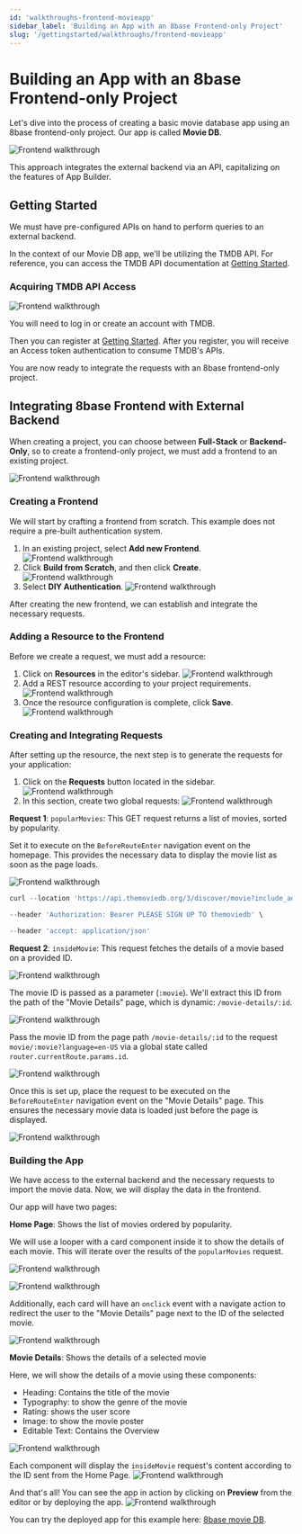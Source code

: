 ```yaml
---
id: 'walkthroughs-frontend-movieapp'
sidebar_label: 'Building an App with an 8base Frontend-only Project'
slug: '/gettingstarted/walkthroughs/frontend-movieapp'
---
```

# Building an App with an 8base Frontend-only Project

Let's dive into the process of creating a basic movie database app using an 8base frontend-only project. Our app is called **Movie DB**.


![Frontend walkthrough](_images/walkthrough-frontend-01.png )

This approach integrates the external backend via an API, capitalizing on the features of App Builder.

## Getting Started

We must have pre-configured APIs on hand to perform queries to an external backend. 

In the context of our Movie DB app, we'll be utilizing the TMDB API. For reference, you can access the TMDB API documentation at [Getting Started](https://developer.themoviedb.org/docs).

### Acquiring TMDB API Access


![Frontend walkthrough](_images/walkthrough-frontend-02.png )


You will need to log in or create an account with TMDB. 

Then you can register at [Getting Started](https://developer.themoviedb.org/reference/intro/getting-started). After you register, you will receive an Access token authentication to consume TMDB's APIs.

You are now ready to integrate the requests with an 8base frontend-only project. 

## Integrating 8base Frontend with External Backend

When creating a project, you can choose between **Full-Stack** or **Backend-Only**, so to create a frontend-only project, we must add a frontend to an existing project.


![Frontend walkthrough](_images/walkthrough-frontend-03.png )


### Creating a Frontend

We will start by crafting a frontend from scratch. This example does not require a pre-built authentication system.  



1. In an existing project, select **Add new Frontend**.
![Frontend walkthrough](_images/walkthrough-frontend-04.png )
2. Click **Build from Scratch**, and then click **Create**.
![Frontend walkthrough](_images/walkthrough-frontend-05.png )
3. Select **DIY Authentication**.
![Frontend walkthrough](_images/walkthrough-frontend-06.png )


After creating the new frontend, we can establish and integrate the necessary requests.

### Adding a Resource to the Frontend

Before we create a request, we must add a resource:

1.  Click on **Resources** in the editor's sidebar.
![Frontend walkthrough](_images/walkthrough-frontend-07.png )
2. Add a REST resource according to your project requirements.
![Frontend walkthrough](_images/walkthrough-frontend-08.png )
3.  Once the resource configuration is complete, click **Save**.
![Frontend walkthrough](_images/walkthrough-frontend-09.png )


### Creating and Integrating Requests

After setting up the resource, the next step is to generate the requests for your application:

1.  Click on the **Requests** button located in the sidebar.
![Frontend walkthrough](_images/walkthrough-frontend-10.png )    
2.  In this section, create two global requests:
![Frontend walkthrough](_images/walkthrough-frontend-11.png )

**Request 1**: `popularMovies`: This GET request returns a list of movies, sorted by popularity. 

Set it to execute on the  `BeforeRouteEnter`  navigation event on the homepage. This provides the necessary data to display the movie list as soon as the page loads.

![Frontend walkthrough](_images/walkthrough-frontend-12.png )


```javascript
curl --location 'https://api.themoviedb.org/3/discover/movie?include_adult=true&include_video=true&language=en-US&page=1&sort_by=popularity.desc' \

--header 'Authorization: Bearer PLEASE SIGN UP TO themoviedb' \

--header 'accept: application/json'
```

**Request 2**: `insideMovie`: This request fetches the details of a movie based on a provided ID. 

![Frontend walkthrough](_images/walkthrough-frontend-13.png )


The movie ID is passed as a parameter (`:movie`). We'll extract this ID from the path of the "Movie Details" page, which is dynamic:  `/movie-details/:id`.

![Frontend walkthrough](_images/walkthrough-frontend-14.png )


Pass the movie ID from the page path  `/movie-details/:id`  to the request  `movie/:movie?language=en-US`  via a global state called  `router.currentRoute.params.id`.


![Frontend walkthrough](_images/walkthrough-frontend-15.png )


Once this is set up, place the request to be executed on the  `BeforeRouteEnter`  navigation event on the "Movie Details" page. This ensures the necessary movie data is loaded just before the page is displayed.


![Frontend walkthrough](_images/walkthrough-frontend-16.png )


### Building the App

We have access to the external backend and the necessary requests to import the movie data. Now, we will display the data in the frontend.

Our app will have two pages:

 **Home Page**:  Shows the list of movies ordered by popularity.

We will use a looper with a card component inside it to show the details of each movie. This will iterate over the results of the `popularMovies` request.


![Frontend walkthrough](_images/walkthrough-frontend-17.png )

![Frontend walkthrough](_images/walkthrough-frontend-18.png )

Additionally, each card will have an `onclick` event with a navigate action to redirect the user to the "Movie Details" page next to the ID of the selected movie.


![Frontend walkthrough](_images/walkthrough-frontend-19.png )


**Movie Details**: Shows the details of a selected movie

Here, we will show the details of a movie using these components:
- Heading: Contains the title of the movie
- Typography: to show the genre of the movie
- Rating: shows the user score
- Image: to show the movie poster
- Editable Text: Contains the Overview

![Frontend walkthrough](_images/walkthrough-frontend-20.png )

Each component will display the `insideMovie` request's content according to the ID sent from the Home Page.
![Frontend walkthrough](_images/walkthrough-frontend-21.png )

And that's all! You can see the app in action by clicking on **Preview** from the editor or by deploying the app.
![Frontend walkthrough](_images/walkthrough-frontend-22-moviedb.gif )


You can try the deployed app for this example here: [8base movie DB](https://clnxlvytk00l308k16vxe84iv.appbuilder.8base.com/). 
